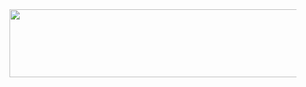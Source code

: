 <a href="https://github.com/devxb/gitanimals">
  <img src="https://render.gitanimals.org/lines/{YEN1K}?pet-id=1" width="1000" height="120"/>
</a>
